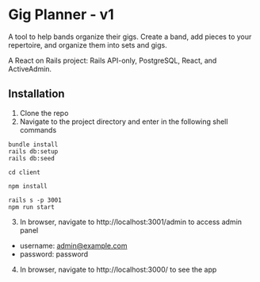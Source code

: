 # Gig Planner - v1

A tool to help bands organize their gigs. Create a band, add pieces to your repertoire, and organize them into sets and gigs.

A React on Rails project: Rails API-only, PostgreSQL, React, and ActiveAdmin.

## Installation

1. Clone the repo
2. Navigate to the project directory and enter in the following shell commands

```
bundle install
rails db:setup
rails db:seed

cd client

npm install

rails s -p 3001
npm run start
```

3. In browser, navigate to http://localhost:3001/admin to access admin panel

- username: admin@example.com
- password: password

4. In browser, navigate to http://localhost:3000/ to see the app
